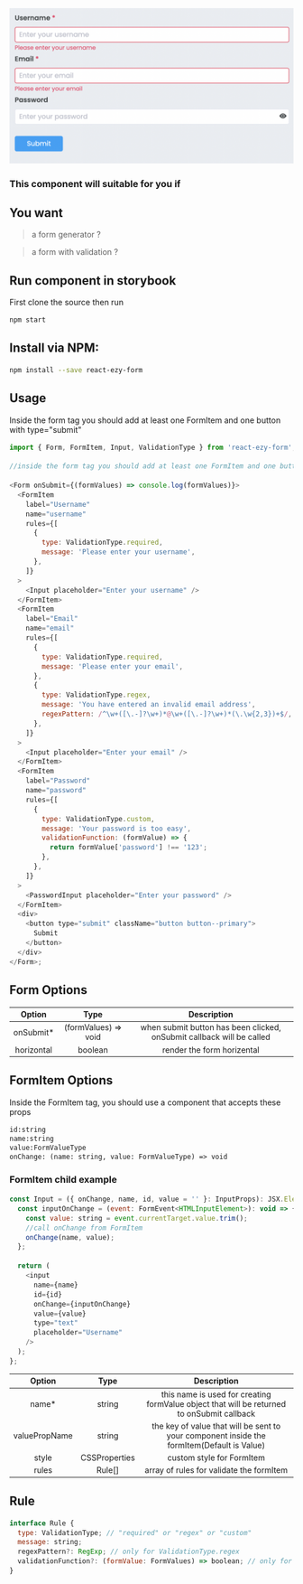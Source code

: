 ![preview](https://raw.githubusercontent.com/barzin144/react-ezy-form/main/.storybook/react-ezy-form.png)

### This component will suitable for you if

## You want

> a form generator ?

> a form with validation ?

## Run component in storybook

First clone the source then run

```bash
npm start
```

## Install via NPM:

```bash
npm install --save react-ezy-form
```

## Usage

Inside the form tag you should add at least one FormItem and one button with type="submit"

```javascript
import { Form, FormItem, Input, ValidationType } from 'react-ezy-form';

//inside the form tag you should add at least one FormItem and one button with type="submit"

<Form onSubmit={(formValues) => console.log(formValues)}>
  <FormItem
    label="Username"
    name="username"
    rules={[
      {
        type: ValidationType.required,
        message: 'Please enter your username',
      },
    ]}
  >
    <Input placeholder="Enter your username" />
  </FormItem>
  <FormItem
    label="Email"
    name="email"
    rules={[
      {
        type: ValidationType.required,
        message: 'Please enter your email',
      },
      {
        type: ValidationType.regex,
        message: 'You have entered an invalid email address',
        regexPattern: /^\w+([\.-]?\w+)*@\w+([\.-]?\w+)*(\.\w{2,3})+$/,
      },
    ]}
  >
    <Input placeholder="Enter your email" />
  </FormItem>
  <FormItem
    label="Password"
    name="password"
    rules={[
      {
        type: ValidationType.custom,
        message: 'Your password is too easy',
        validationFunction: (formValue) => {
          return formValue['password'] !== '123';
        },
      },
    ]}
  >
    <PasswordInput placeholder="Enter your password" />
  </FormItem>
  <div>
    <button type="submit" className="button button--primary">
      Submit
    </button>
  </div>
</Form>;
```

## Form Options

|   Option   |         Type         |                              Description                              |
| :--------: | :------------------: | :-------------------------------------------------------------------: |
| onSubmit\* | (formValues) => void | when submit button has been clicked, onSubmit callback will be called |
| horizontal |       boolean        |                      render the form horizental                       |

## FormItem Options

Inside the FormItem tag, you should use a component that accepts these props

```
id:string
name:string
value:FormValueType
onChange: (name: string, value: FormValueType) => void
```

### FormItem child example

```javascript
const Input = ({ onChange, name, id, value = '' }: InputProps): JSX.Element => {
  const inputOnChange = (event: FormEvent<HTMLInputElement>): void => {
    const value: string = event.currentTarget.value.trim();
    //call onChange from FormItem
    onChange(name, value);
  };

  return (
    <input
      name={name}
      id={id}
      onChange={inputOnChange}
      value={value}
      type="text"
      placeholder="Username"
    />
  );
};
```

|    Option     |     Type      |                                        Description                                         |
| :-----------: | :-----------: | :----------------------------------------------------------------------------------------: |
|    name\*     |    string     | this name is used for creating formValue object that will be returned to onSubmit callback |
| valuePropName |    string     | the key of value that will be sent to your component inside the formItem(Default is Value) |
|     style     | CSSProperties |                                 custom style for FormItem                                  |
|     rules     |    Rule[]     |                          array of rules for validate the formItem                          |

## Rule

```javascript
interface Rule {
  type: ValidationType; // "required" or "regex" or "custom"
  message: string;
  regexPattern?: RegExp; // only for ValidationType.regex
  validationFunction?: (formValue: FormValues) => boolean; // only for ValidationType.custom
}
```
